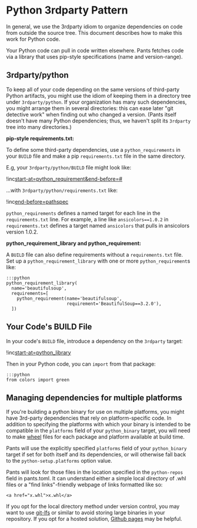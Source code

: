 Python 3rdparty Pattern
=======================

In general, we use the
3rdparty idiom to organize
dependencies on code from outside the source tree. This document
describes how to make this work for Python code.

Your Python code can pull in code written elsewhere. Pants fetches code
via a library that uses pip-style specifications (name and
version-range).

3rdparty/python
---------------

To keep all of your code depending on the same versions of third-party
Python artifacts, you might use the idiom of keeping them in a directory
tree under `3rdparty/python`. If your organization has many such
dependencies, you might arrange them in several directories: this can
ease later "git detective work" when finding out who changed a version.
(Pants itself doesn't have many Python dependencies; thus, we haven't split its `3rdparty` tree
into many directories.)

**pip-style requirements.txt:**

To define some third-party dependencies, use a
<a pantsref="bdict_python_requirements">`python_requirements`</a> in your `BUILD`
file and make a pip `requirements.txt` file in the same directory.

E.g, your `3rdparty/python/BUILD` file might look like:

!inc[start-at=python_requirement&end-before=#](../../../../3rdparty/python/BUILD)

...with `3rdparty/python/requirements.txt` like:

!inc[end-before=pathspec](../../../../3rdparty/python/requirements.txt)

`python_requirements` defines a named target for each line in the
`requirements.txt` line. For example, a line like `ansicolors==1.0.2` in
`requirements.txt` defines a target named `ansicolors` that pulls in
ansicolors version 1.0.2.

**python\_requirement\_library and python\_requirement:**

A `BUILD` file can also define requirements without a `requirements.txt`
file. Set up a
<a pantsref="bdict_python_requirement_library">`python_requirement_library`</a>
with one or more
<a pantsref="bdict_python_requirement">`python_requirement`</a>s
like:

    :::python
    python_requirement_library(
      name='beautifulsoup',
      requirements=[
        python_requirement(name='beautifulsoup',
                           requirement='BeautifulSoup==3.2.0'),
      ])

Your Code's BUILD File
----------------------

In your code's `BUILD` file, introduce a dependency on the `3rdparty`
target:

!inc[start-at=python_library](hello/greet/BUILD)

Then in your Python code, you can `import` from that package:

    :::python
    from colors import green

Managing dependencies for multiple platforms
----------------------

If you're building a python binary for use on multiple platforms, you might have 3rd-party
dependencies that rely on platform-specific code. In addition to specifying the platforms
with which your binary is intended to be compatible in the `platforms` field of your
<a pantsref="bdict_python_binary">`python_binary`</a> target, you will need to make
<a href="https://pip.pypa.io/en/stable/reference/pip_wheel/">wheel</a> files for each package
and platform available at build time.

Pants will use the explicitly specified `platforms` field of your <a pantsref="bdict_python_binary">`python_binary`</a>
target if set for both itself and its dependencies, or will otherwise fall back to the `python-setup.platforms` option value.

Pants will look for those files in the location specified in the
`python-repos` field
in pants.toml. It can understand either a simple local directory of .whl files or a "find links"-friendly
webpage of links formatted like so:

```
<a href="x.whl">x.whl</a>
```

If you opt for the local directory method under version control, you may want to use
<a href="https://git-lfs.github.com/">git-lfs</a> or similar to avoid storing large binaries in your
repository. If you opt for a hosted solution, <a href="https://pages.github.com/">Github pages</a> may
be helpful.
